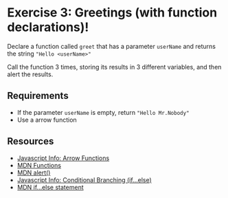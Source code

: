 # Exercise 3: Greetings (with function declarations)!

Declare a function called `greet` that has a parameter `userName` and
returns the string `"Hello <userName>"`

Call the function 3 times, storing its results in 3 different variables,
and then alert the results.

## Requirements

- If the parameter `userName` is empty, return `"Hello Mr.Nobody"`
- Use a arrow function

## Resources

- [Javascript Info: Arrow Functions](https://javascript.info/arrow-functions-basics)
- [MDN Functions](https://developer.mozilla.org/en-US/docs/Web/JavaScript/Guide/Functions)
- [MDN alert()](https://developer.mozilla.org/en-US/docs/Web/API/Window/alert)
- [Javascript Info: Conditional Branching (if...else)](https://javascript.info/ifelse)
- [MDN if...else statement](https://developer.mozilla.org/en-US/docs/Web/JavaScript/Reference/Statements/if...else)
